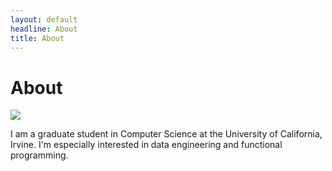 ```yaml
---
layout: default
headline: About
title: About
---
```

# About

<img src="{{ site.profile_picture }}" class="profile-picture" />

I am a graduate student in Computer Science at the University of California, Irvine. I'm especially interested in data engineering and functional programming.
